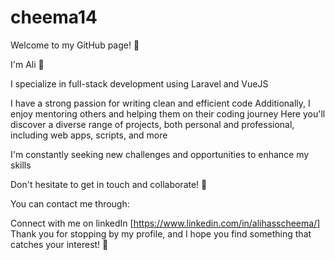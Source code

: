 # cheema14


Welcome to my GitHub page! 🎉

I'm Ali 👋

I specialize in full-stack development using Laravel and VueJS

I have a strong passion for writing clean and efficient code
Additionally, I enjoy mentoring others and helping them on their coding journey
Here you'll discover a diverse range of projects, both personal and professional, including web apps, scripts, and more

I'm constantly seeking new challenges and opportunities to enhance my skills

Don't hesitate to get in touch and collaborate! 🤝

You can contact me through:

Connect with me on linkedIn [https://www.linkedin.com/in/alihasscheema/]
Thank you for stopping by my profile, and I hope you find something that catches your interest! 🚀
